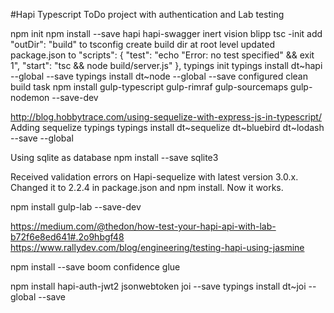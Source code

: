 #Hapi Typescript ToDo project with authentication and Lab testing

npm init
npm install --save hapi hapi-swagger inert vision blipp
tsc -init
add "outDir": "build" to tsconfig
create build dir at root level
updated package.json to 
"scripts": {
    "test": "echo \"Error: no test specified\" && exit 1",
    "start": "tsc && node build/server.js"
  },
typings init
typings install dt~hapi --global --save
typings install dt~node --global --save
configured clean build task
npm install gulp-typescript gulp-rimraf gulp-sourcemaps gulp-nodemon --save-dev 

http://blog.hobbytrace.com/using-sequelize-with-express-js-in-typescript/
Adding sequelize typings
typings install dt~sequelize dt~bluebird dt~lodash --save --global

Using sqlite as database
npm install --save sqlite3

Received validation errors on Hapi-sequelize with latest version 3.0.x. Changed it to 2.2.4 in package.json and npm install. Now it works.

npm install gulp-lab --save-dev 

https://medium.com/@thedon/how-test-your-hapi-api-with-lab-b72f6e8ed641#.2o9hbgf48
https://www.rallydev.com/blog/engineering/testing-hapi-using-jasmine

npm install --save boom confidence glue

npm install hapi-auth-jwt2 jsonwebtoken joi --save
typings install dt~joi --global --save